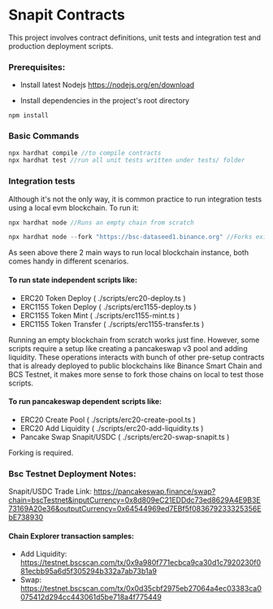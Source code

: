 # Snapit Contracts

This project involves contract definitions, unit tests and integration test and production deployment scripts.

### Prerequisites:

- Install latest Nodejs https://nodejs.org/en/download

- Install dependencies in the project's root directory

```
npm install
```

### Basic Commands

```javascript
npx hardhat compile //to compile contracts
npx hardhat test //run all unit tests written under tests/ folder
```

### Integration tests

Although it's not the only way, it is common practice to run integration tests using a local evm blockchain. To run it:

```javascript
npx hardhat node //Runs an empty chain from scratch

npx hardhat node --fork "https://bsc-dataseed1.binance.org" //Forks existing blockchain (Binance Testnet) from latest block and runs on local
```

As seen above there 2 main ways to run local blockchain instance, both comes handy in different scenarios.

#### To run state independent scripts like:

- ERC20 Token Deploy ( ./scripts/erc20-deploy.ts )
- ERC1155 Token Deploy ( ./scripts/erc1155-deploy.ts )
- ERC1155 Token Mint ( ./scripts/erc1155-mint.ts )
- ERC1155 Token Transfer ( ./scripts/erc1155-transfer.ts )

Running an empty blockchain from scratch works just fine. However, some scripts require a setup like creating a pancakeswap v3 pool and adding liquidity. These operations interacts with bunch of other pre-setup contracts that is already deployed to public blockchains like Binance Smart Chain and BCS Testnet, it makes more sense to fork those chains on local to test those scripts.

#### To run pancakeswap dependent scripts like:

- ERC20 Create Pool ( ./scripts/erc20-create-pool.ts )
- ERC20 Add Liquidity ( ./scripts/erc20-add-liquidity.ts )
- Pancake Swap Snapit/USDC ( ./scripts/erc20-swap-snapit.ts )

Forking is required.

### Bsc Testnet Deployment Notes:

Snapit/USDC Trade Link: https://pancakeswap.finance/swap?chain=bscTestnet&inputCurrency=0x8d809eC21EDDdc73ed8629A4E9B3E73169A20e36&outputCurrency=0x64544969ed7EBf5f083679233325356EbE738930

#### Chain Explorer transaction samples:

- Add Liquidity: https://testnet.bscscan.com/tx/0x9a980f771ecbca9ca30d1c7920230f081ecbb95a6d5f305294b332a7ab73b1a9
- Swap: https://testnet.bscscan.com/tx/0x0d35cbf2975eb27064a4ec03383ca0075412d294cc443061d5be718a4f775449
